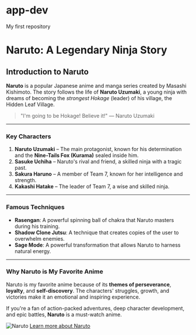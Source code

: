 # app-dev
My first repository

# Naruto: A Legendary Ninja Story

## Introduction to Naruto

**Naruto** is a popular Japanese anime and manga series created by Masashi Kishimoto. The story follows the life of **Naruto Uzumaki**, a young ninja with dreams of becoming the *strongest Hokage* (leader) of his village, the Hidden Leaf Village.

> "I'm going to be Hokage! Believe it!" — Naruto Uzumaki

---

### Key Characters

1. **Naruto Uzumaki** – The main protagonist, known for his determination and the **Nine-Tails Fox (Kurama)** sealed inside him.
2. **Sasuke Uchiha** – Naruto's rival and friend, a skilled ninja with a tragic past.
3. **Sakura Haruno** – A member of Team 7, known for her intelligence and strength.
4. **Kakashi Hatake** – The leader of Team 7, a wise and skilled ninja.

---

### Famous Techniques

- **Rasengan**: A powerful spinning ball of chakra that Naruto masters during his training.
- **Shadow Clone Jutsu**: A technique that creates copies of the user to overwhelm enemies.
- **Sage Mode**: A powerful transformation that allows Naruto to harness natural energy.

---

### Why Naruto is My Favorite Anime

Naruto is my favorite anime because of its **themes of perseverance**, **loyalty**, and **self-discovery**. The characters' struggles, growth, and victories make it an emotional and inspiring experience.

If you're a fan of action-packed adventures, deep character development, and epic battles, **Naruto** is a must-watch anime.

![Naruto](https://www.example.com/naruto.jpg)
[Learn more about Naruto](https://www.example.com)
